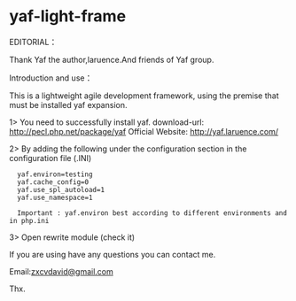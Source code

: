 yaf-light-frame
===============

EDITORIAL：

Thank Yaf the author,laruence.And friends of Yaf group.

Introduction and use：
  
  This is a lightweight agile development framework, using the premise that must be installed yaf expansion.
  
  1> You need to successfully install yaf.
      download-url:     http://pecl.php.net/package/yaf 
      Official Website: http://yaf.laruence.com/
      
  
  2> By adding the following under the configuration section in the configuration file (.INI)
          
      yaf.environ=testing
      yaf.cache_config=0
      yaf.use_spl_autoload=1
      yaf.use_namespace=1
      
      Important : yaf.environ best according to different environments and in php.ini
      
  3> Open rewrite module (check it)

If you are using have any questions you can contact me.

Email:zxcvdavid@gmail.com

Thx.



